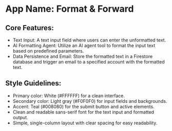 # **App Name**: Format & Forward

## Core Features:

- Text Input: A text input field where users can enter the unformatted text.
- AI Formatting Agent: Utilize an AI agent tool to format the input text based on predefined parameters.
- Data Persistence and Email: Store the formatted text in a Firestore database and trigger an email to a specified account with the formatted text.

## Style Guidelines:

- Primary color: White (#FFFFFF) for a clean interface.
- Secondary color: Light gray (#F0F0F0) for input fields and backgrounds.
- Accent: Teal (#008080) for the submit button and active elements.
- Clean and readable sans-serif font for the text input and formatted output.
- Simple, single-column layout with clear spacing for easy readability.
